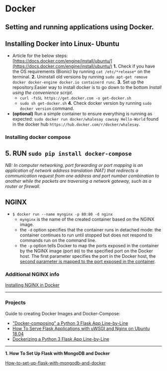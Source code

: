 # Docker
Setting and running applications using Docker. 
---
## Installing Docker into Linux- Ubuntu

 * Article for the below steps: [https://docs.docker.com/engine/install/ubuntu/](https://docs.docker.com/engine/install/ubuntu/)
 **1.** Check if you have the OS requirements (Bionic) by running ```cat /etc/*release*``` on the terminal.
 **2.** Uninstall old versions by running ```sudo apt-get remove docker docker-engine docker.io containerd runc```.
 **3.** Set up the repository.Easier way to install docker is to go down to the bottom *Install using the convenience script*.
     + ```curl -fsSL https://get.docker.com -o get-docker.sh```
     + ```sudo sh get-docker.sh```
 **4.** Check docker version by running ```sudo docker version``` command.
 * **(optional)** Run a simple container to ensure everything is running as expected: ```sudo docker run docker/whalesay cowsay Hello-World``` found in the docker hub ``https://hub.docker.com/r/docker/whalesay``.
 
 ### Installing docker compose
 
 **5.** RUN ```sudo pip install docker-compose```
---
*NB: In computer networking, port forwarding or port mapping is an application of network address translation (NAT) that redirects a communication request from one address and port number combination to another while the packets are traversing a network gateway, such as a router or firewall.*

 ## NGINX 
* ```$ docker run --name mynginx -p 80:80 -d nginx```
    + ``mynginx`` is the name of the created container based on the NGINX image.
    + the ``-d`` option specifies that the container runs in detached mode: the container continues to run until stopped but does not  respond to commands run on the command line.
    + the ``-p`` option tells Docker to map the ports exposed in the container by the NGINX image (port ``80``) to the specified port on the Docker host. The first parameter specifies the port in the Docker host, the <ins>second parameter is mapped to the port exposed in the container</ins>.
 
### Additional NGINX info
[Installing NGINX in Docker](https://docs.nginx.com/nginx/admin-guide/installing-nginx/installing-nginx-docker/)

---
### Projects
Guide to creating Docker Images and Docker-Compose:
* ["Docker-composing" a Python 3 Flask App Line-by-Line](https://medium.com/bitcraft/docker-composing-a-python-3-flask-app-line-by-line-93b721105777)
* [How To Serve Flask Applications with uWSGI and Nginx on Ubuntu 18.04](https://www.digitalocean.com/community/tutorials/how-to-serve-flask-applications-with-uswgi-and-nginx-on-ubuntu-18-04)
* [Dockerizing a Python 3 Flask App Line-by-Line](https://medium.com/bitcraft/dockerizing-a-python-3-flask-app-line-by-line-400aef1ded3a)
---
**1. How To Set Up Flask with MongoDB and Docker**

 [How-to-set-up-flask-with-mongodb-and-docker](https://www.digitalocean.com/community/tutorials/how-to-set-up-flask-with-mongodb-and-docker)